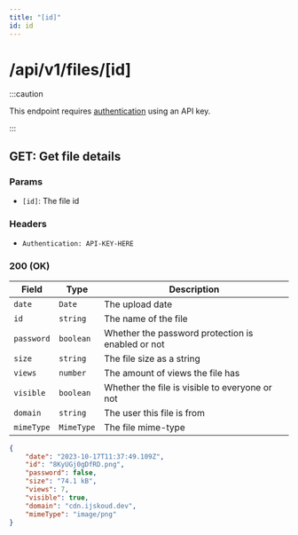 ```yaml
---
title: "[id]"
id: id
---
```


# /api/v1/files/[id]

:::caution

This endpoint requires [authentication](/docs/api/intro#authentication) using an API key.

:::

## GET: Get file details

### Params

-   `[id]`: The file id

### Headers

-   `Authentication: API-KEY-HERE`

### 200 (OK)

| Field      | Type       | Description                                       |
| ---------- | ---------- | ------------------------------------------------- |
| `date`     | `Date`     | The upload date                                   |
| `id`       | `string`   | The name of the file                              |
| `password` | `boolean`  | Whether the password protection is enabled or not |
| `size`     | `string`   | The file size as a string                         |
| `views`    | `number`   | The amount of views the file has                  |
| `visible`  | `boolean`  | Whether the file is visible to everyone or not    |
| `domain`   | `string`   | The user this file is from                        |
| `mimeType` | `MimeType` | The file mime-type                                |

```json
{
	"date": "2023-10-17T11:37:49.109Z",
	"id": "8KyUGj0gDfRD.png",
	"password": false,
	"size": "74.1 kB",
	"views": 7,
	"visible": true,
	"domain": "cdn.ijskoud.dev",
	"mimeType": "image/png"
}
```
